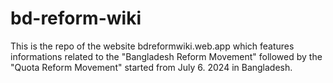 # bd-reform-wiki
This is the repo of the website bdreformwiki.web.app which features informations related to the "Bangladesh Reform Movement" followed by the "Quota Reform Movement" started from July 6. 2024 in Bangladesh.
